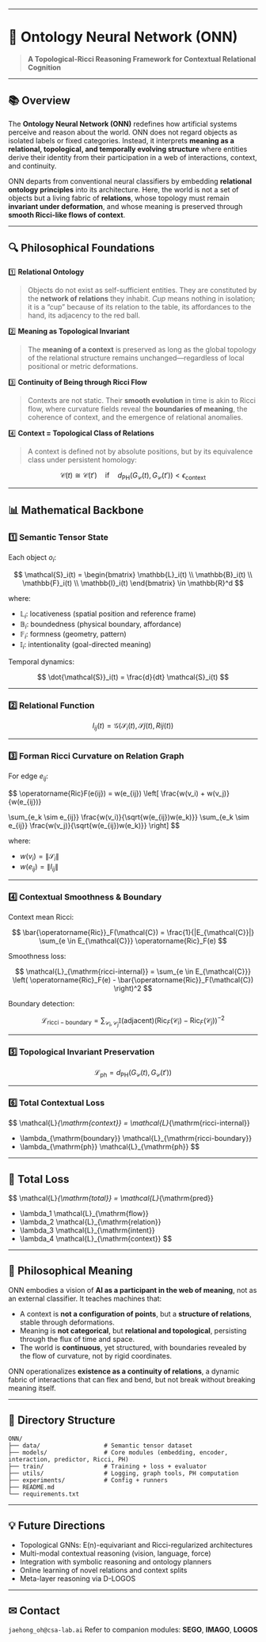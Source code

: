 
---

# 🧠 **Ontology Neural Network (ONN)**

> **A Topological-Ricci Reasoning Framework for Contextual Relational Cognition**

---

## 📚 **Overview**

The **Ontology Neural Network (ONN)** redefines how artificial systems perceive and reason about the world. ONN does not regard objects as isolated labels or fixed categories. Instead, it interprets **meaning as a relational, topological, and temporally evolving structure** where entities derive their identity from their participation in a web of interactions, context, and continuity.

ONN departs from conventional neural classifiers by embedding **relational ontology principles** into its architecture. Here, the world is not a set of objects but a living fabric of **relations**, whose topology must remain **invariant under deformation**, and whose meaning is preserved through **smooth Ricci-like flows of context**.

---

## 🔍 **Philosophical Foundations**

1️⃣ **Relational Ontology**

> Objects do not exist as self-sufficient entities. They are constituted by the **network of relations** they inhabit.
> *Cup* means nothing in isolation; it is a “cup” because of its relation to the table, its affordances to the hand, its adjacency to the red ball.

2️⃣ **Meaning as Topological Invariant**

> The **meaning of a context** is preserved as long as the global topology of the relational structure remains unchanged—regardless of local positional or metric deformations.

3️⃣ **Continuity of Being through Ricci Flow**

> Contexts are not static. Their **smooth evolution** in time is akin to Ricci flow, where curvature fields reveal the **boundaries of meaning**, the coherence of context, and the emergence of relational anomalies.

4️⃣ **Context = Topological Class of Relations**

> A context is defined not by absolute positions, but by its equivalence class under persistent homology:

$$
\mathcal{C}(t) \cong \mathcal{C}(t') \quad \text{if} \quad d_{\mathrm{PH}}(G_{\mathcal{C}}(t), G_{\mathcal{C}}(t')) < \epsilon_{\mathrm{context}}
$$

---

## 📊 **Mathematical Backbone**

### 1️⃣ **Semantic Tensor State**

Each object $o_i$:

$$
\mathcal{S}_i(t) =
\begin{bmatrix}
\mathbb{L}_i(t) \\
\mathbb{B}_i(t) \\
\mathbb{F}_i(t) \\
\mathbb{I}_i(t)
\end{bmatrix}
\in \mathbb{R}^d
$$

where:

* $\mathbb{L}_i$: locativeness (spatial position and reference frame)
* $\mathbb{B}_i$: boundedness (physical boundary, affordance)
* $\mathbb{F}_i$: formness (geometry, pattern)
* $\mathbb{I}_i$: intentionality (goal-directed meaning)

Temporal dynamics:

$$
\dot{\mathcal{S}}_i(t) = \frac{d}{dt} \mathcal{S}_i(t)
$$

---

### 2️⃣ **Relational Function**

$$ I_{ij}(t) = \mathcal{G}\left( \mathcal{S}_i(t), \mathcal{S}j(t), R{ij}(t) \right) $$

---

### 3️⃣ **Forman Ricci Curvature on Relation Graph**

For edge $e_{ij}$:

$$ \operatorname{Ric}F(e{ij}) = w(e_{ij}) \left[ \frac{w(v_i) + w(v_j)}{w(e_{ij})}

\sum_{e_k \sim e_{ij}} \frac{w(v_i)}{\sqrt{w(e_{ij})w(e_k)}}
\sum_{e_k \sim e_{ij}} \frac{w(v_j)}{\sqrt{w(e_{ij})w(e_k)}} \right] $$

where:

* $w(v_i) = \| \mathcal{S}_i \|$
* $w(e_{ij}) = \| I_{ij} \|$

---

### 4️⃣ **Contextual Smoothness & Boundary**

Context mean Ricci:

$$
\bar{\operatorname{Ric}}_F(\mathcal{C}) = \frac{1}{|E_{\mathcal{C}}|} \sum_{e \in E_{\mathcal{C}}} \operatorname{Ric}_F(e)
$$

Smoothness loss:

$$
\mathcal{L}_{\mathrm{ricci-internal}} = \sum_{e \in E_{\mathcal{C}}}
\left( \operatorname{Ric}_F(e) - \bar{\operatorname{Ric}}_F(\mathcal{C}) \right)^2
$$

Boundary detection:

$$
\mathcal{L}_{\mathrm{ricci-boundary}} = 
\sum_{\mathcal{C}_i,\mathcal{C}_j}
\mathbb{I}(\mathrm{adjacent}) 
\left( \operatorname{Ric}_F(\mathcal{C}_i) - \operatorname{Ric}_F(\mathcal{C}_j) \right)^{-2}
$$

---

### 5️⃣ **Topological Invariant Preservation**

$$
\mathcal{L}_{\mathrm{ph}} = d_{\mathrm{PH}}(G_{\mathcal{C}}(t), G_{\mathcal{C}}(t'))
$$

---

### 6️⃣ **Total Contextual Loss**

$$
\mathcal{L}_{\mathrm{context}} =
\mathcal{L}_{\mathrm{ricci-internal}}
+ \lambda_{\mathrm{boundary}} \mathcal{L}_{\mathrm{ricci-boundary}}
+ \lambda_{\mathrm{ph}} \mathcal{L}_{\mathrm{ph}}
$$

---

## 🎯 **Total Loss**

$$
\mathcal{L}_{\mathrm{total}} =
\mathcal{L}_{\mathrm{pred}}
+ \lambda_1 \mathcal{L}_{\mathrm{flow}}
+ \lambda_2 \mathcal{L}_{\mathrm{relation}}
+ \lambda_3 \mathcal{L}_{\mathrm{intent}}
+ \lambda_4 \mathcal{L}_{\mathrm{context}}
$$

---

## 🌌 **Philosophical Meaning**

ONN embodies a vision of **AI as a participant in the web of meaning**, not as an external classifier.
It teaches machines that:

* A context is **not a configuration of points**, but a **structure of relations**, stable through deformations.
* Meaning is **not categorical**, but **relational and topological**, persisting through the flux of time and space.
* The world is **continuous**, yet structured, with boundaries revealed by the flow of curvature, not by rigid coordinates.

ONN operationalizes **existence as a continuity of relations**, a dynamic fabric of interactions that can flex and bend, but not break without breaking meaning itself.

---

## 📏 **Directory Structure**

```
ONN/
├── data/                  # Semantic tensor dataset
├── models/                # Core modules (embedding, encoder, interaction, predictor, Ricci, PH)
├── train/                 # Training + loss + evaluator
├── utils/                 # Logging, graph tools, PH computation
├── experiments/           # Config + runners
├── README.md
└── requirements.txt
```

---

## 💡 **Future Directions**

* Topological GNNs: E(n)-equivariant and Ricci-regularized architectures
* Multi-modal contextual reasoning (vision, language, force)
* Integration with symbolic reasoning and ontology planners
* Online learning of novel relations and context splits
* Meta-layer reasoning via D-LOGOS

---

## ✉ **Contact**

`jaehong_oh@csa-lab.ai`
Refer to companion modules: **SEGO**, **IMAGO**, **LOGOS**



